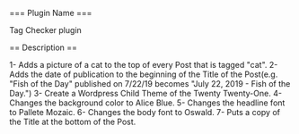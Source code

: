 === Plugin Name ===

Tag Checker plugin

== Description ==

1- Adds a picture of a cat to the top of every Post that is tagged "cat".
2- Adds the date of publication to the beginning of the Title of the Post(e.g. "Fish of the Day" published on 7/22/19 becomes "July 22, 2019 - Fish of the Day.")
3- Create a Wordpress Child Theme of the Twenty Twenty-One.
4- Changes the background color to Alice Blue.
5- Changes the headline font to Pallete Mozaic.
6- Changes the body font to Oswald.
7- Puts a copy of the Title at the bottom of the Post.